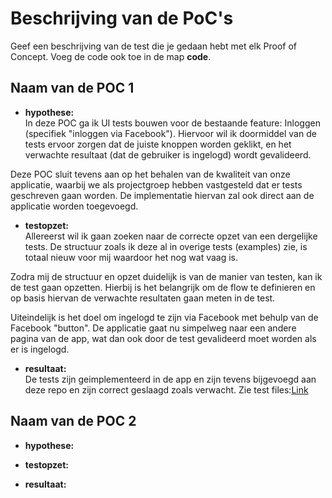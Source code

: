 Beschrijving van de PoC's
==========================

Geef een beschrijving van de test die je gedaan hebt met elk Proof of Concept. Voeg 
 de code ook toe in de map **code**.
 
Naam van de POC 1
----------------
* **hypothese:**  
In deze POC ga ik UI tests bouwen voor de bestaande feature: Inloggen (specifiek "inloggen via Facebook").
Hiervoor wil ik doormiddel van de tests ervoor zorgen dat de juiste knoppen worden geklikt, en het verwachte resultaat (dat de gebruiker is ingelogd) wordt gevalideerd.

Deze POC sluit tevens aan op het behalen van de kwaliteit van onze applicatie, waarbij we als projectgroep hebben vastgesteld dat er tests geschreven gaan worden. De implementatie hiervan zal ook direct aan de applicatie worden toegevoegd.

* **testopzet:**  
Allereerst wil ik gaan zoeken naar de correcte opzet van een dergelijke tests. De structuur zoals ik deze al in overige tests (examples) zie, is totaal nieuw voor mij waardoor het nog wat vaag is.

Zodra mij de structuur en opzet duidelijk is van de manier van testen, kan ik de test gaan opzetten. Hierbij is het belangrijk om de flow te definieren en op basis hiervan de verwachte resultaten gaan meten in de test.

Uiteindelijk is het doel om ingelogd te zijn via Facebook met behulp van de Facebook "button". De applicatie gaat nu simpelweg naar een andere pagina van de app, wat dan ook door de test gevalideerd moet worden als er is ingelogd.
 
* **resultaat:**  
De tests zijn geimplementeerd in de app en zijn tevens bijgevoegd aan deze repo en zijn correct geslaagd zoals verwacht.
Zie test files:[Link](/week6/poc/poc_UITests/)

Naam van de POC 2
----------------
* **hypothese:**  


* **testopzet:**  

 
* **resultaat:**  
